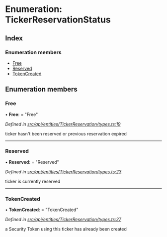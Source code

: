# Enumeration: TickerReservationStatus

## Index

### Enumeration members

* [Free](api_entities_tickerreservation.tickerreservationstatus.md#free)
* [Reserved](api_entities_tickerreservation.tickerreservationstatus.md#reserved)
* [TokenCreated](api_entities_tickerreservation.tickerreservationstatus.md#tokencreated)

## Enumeration members

###  Free

• **Free**: = "Free"

*Defined in [src/api/entities/TickerReservation/types.ts:19](https://github.com/PolymathNetwork/polymesh-sdk/blob/7e9a732/src/api/entities/TickerReservation/types.ts#L19)*

ticker hasn't been reserved or previous reservation expired

___

###  Reserved

• **Reserved**: = "Reserved"

*Defined in [src/api/entities/TickerReservation/types.ts:23](https://github.com/PolymathNetwork/polymesh-sdk/blob/7e9a732/src/api/entities/TickerReservation/types.ts#L23)*

ticker is currently reserved

___

###  TokenCreated

• **TokenCreated**: = "TokenCreated"

*Defined in [src/api/entities/TickerReservation/types.ts:27](https://github.com/PolymathNetwork/polymesh-sdk/blob/7e9a732/src/api/entities/TickerReservation/types.ts#L27)*

a Security Token using this ticker has already been created
